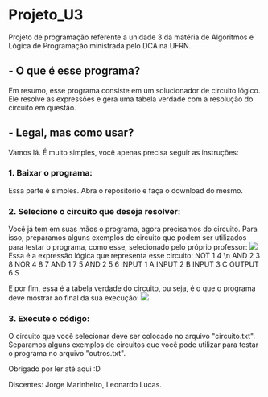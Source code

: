 # Projeto_U3
Projeto de programação referente a unidade 3 da matéria de Algoritmos e Lógica de Programação ministrada pelo DCA na UFRN.

## - O que é esse programa? 
Em resumo, esse programa consiste em um solucionador de circuito lógico. Ele resolve as expressões e gera uma tabela verdade com a resolução do circuito em questão.

## - Legal, mas como usar?
Vamos lá. É muito simples, você apenas precisa seguir as instruções:

### 1. Baixar o programa:
Essa parte é simples. Abra o repositório e faça o download do mesmo.
### 2. Selecione o circuito que deseja resolver:
Você já tem em suas mãos o programa, agora precisamos do circuito. Para isso, preparamos alguns exemplos de circuito que podem ser utilizados para testar o programa, como esse, selecionado pelo próprio professor:
<img src="https://user-images.githubusercontent.com/54714661/69645040-420a1900-1044-11ea-886b-0c98e63200a9.png">
Essa é a expressão lógica que representa esse circuito: 
NOT 1 4 \n
AND 2 3 8
NOR 4 8 7
AND 1 7 5
AND 2 5 6
INPUT 1 A
INPUT 2 B
INPUT 3 C
OUTPUT 6 S 

E por fim, essa é a tabela verdade do circuito, ou seja, é o que o programa deve mostrar ao final da sua execução:
<img src="https://user-images.githubusercontent.com/54714661/69645634-3b2fd600-1045-11ea-90c2-6ff347fe41b5.png">
### 3. Execute o código:
O circuito que você selecionar deve ser colocado no arquivo "circuito.txt". Separamos alguns exemplos de circuitos que você pode utilizar para testar o programa no arquivo "outros.txt".

Obrigado por ler até aqui :D

Discentes: Jorge Marinheiro, Leonardo Lucas.

